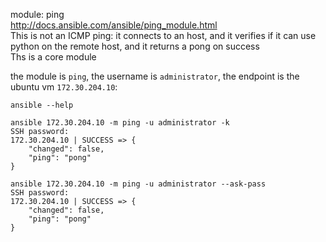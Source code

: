 module: ping  
http://docs.ansible.com/ansible/ping_module.html  
This is not an ICMP ping: it connects to an host, and it verifies if it can use python on the remote host, and it returns a pong on success  
Ths is a core module  


the module is ```ping```, the username is ```administrator```, the endpoint is the ubuntu vm ```172.30.204.10```:
```
ansible --help
```
```
ansible 172.30.204.10 -m ping -u administrator -k
SSH password:
172.30.204.10 | SUCCESS => {
    "changed": false,
    "ping": "pong"
}
```
```
ansible 172.30.204.10 -m ping -u administrator --ask-pass
SSH password: 
172.30.204.10 | SUCCESS => {
    "changed": false, 
    "ping": "pong"
}
```


